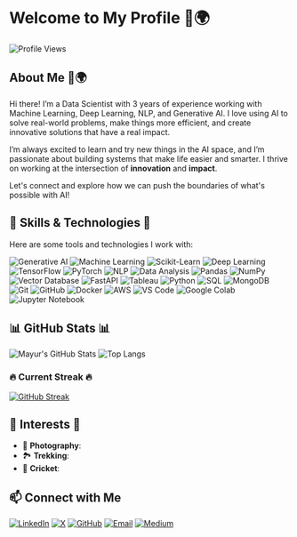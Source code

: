 # Welcome to My Profile 🌱🌍

![Profile Views](https://komarev.com/ghpvc/?username=mayurgohane&color=brightgreen)

## About Me 🌱🌍

Hi there! I’m a Data Scientist with 3 years of experience working with Machine Learning, Deep Learning, NLP, and Generative AI. I love using AI to solve real-world problems, make things more efficient, and create innovative solutions that have a real impact.

I’m always excited to learn and try new things in the AI space, and I’m passionate about building systems that make life easier and smarter. I thrive on working at the intersection of **innovation** and **impact**. 

Let's connect and explore how we can push the boundaries of what's possible with AI!

## 🚀 Skills & Technologies 🚀

Here are some tools and technologies I work with:

![Generative AI](https://img.shields.io/badge/Generative%20AI-F37626?style=for-the-badge&logo=python&logoColor=white)
![Machine Learning](https://img.shields.io/badge/Machine%20Learning-3776AB?style=for-the-badge&logo=python&logoColor=white)
![Scikit-Learn](https://img.shields.io/badge/Scikit--Learn-F7931E?style=for-the-badge&logo=scikit-learn&logoColor=white)
![Deep Learning](https://img.shields.io/badge/Deep%20Learning-FF6F00?style=for-the-badge&logo=tensorflow&logoColor=white)
![TensorFlow](https://img.shields.io/badge/TensorFlow-FF6F00?style=for-the-badge&logo=tensorflow&logoColor=white)
![PyTorch](https://img.shields.io/badge/PyTorch-EE4C2C?style=for-the-badge&logo=pytorch&logoColor=white)
![NLP](https://img.shields.io/badge/NLP-EE4C2C?style=for-the-badge&logo=pytorch&logoColor=white)
![Data Analysis](https://img.shields.io/badge/Data%20Analysis-4B8BBE?style=for-the-badge&logo=python&logoColor=white)
![Pandas](https://img.shields.io/badge/Pandas-150458?style=for-the-badge&logo=pandas&logoColor=white)
![NumPy](https://img.shields.io/badge/NumPy-013243?style=for-the-badge&logo=numpy&logoColor=white)
![Vector Database](https://img.shields.io/badge/Vector%20Database-4B8BBE?style=for-the-badge&logo=none&logoColor=white)
![FastAPI](https://img.shields.io/badge/FastAPI-0052CC?style=for-the-badge&logo=fastapi&logoColor=white)
![Tableau](https://img.shields.io/badge/Tableau-E97627?style=for-the-badge&logo=tableau&logoColor=white)
![Python](https://img.shields.io/badge/Python-3776AB?style=for-the-badge&logo=python&logoColor=white)
![SQL](https://img.shields.io/badge/SQL-003B57?style=for-the-badge&logo=postgresql&logoColor=white)
![MongoDB](https://img.shields.io/badge/MongoDB-47A248?style=for-the-badge&logo=mongodb&logoColor=white)
![Git](https://img.shields.io/badge/Git-F05032?style=for-the-badge&logo=git&logoColor=white)
![GitHub](https://img.shields.io/badge/GitHub-181717?style=for-the-badge&logo=github&logoColor=white)
![Docker](https://img.shields.io/badge/Docker-2496ED?style=for-the-badge&logo=docker&logoColor=white)
![AWS](https://img.shields.io/badge/AWS-232F3E?style=for-the-badge&logo=amazon-aws&logoColor=white)
![VS Code](https://img.shields.io/badge/Visual%20Studio%20Code-007ACC?style=for-the-badge&logo=visual-studio-code&logoColor=white)
![Google Colab](https://img.shields.io/badge/Google%20Colab-F9AB00?style=for-the-badge&logo=googlecolab&logoColor=white)
![Jupyter Notebook](https://img.shields.io/badge/Jupyter%20Notebook-F37626?style=for-the-badge&logo=jupyter&logoColor=white)

## 📊 GitHub Stats 📊

![Mayur's GitHub Stats](https://github-readme-stats.vercel.app/api?username=Mayurgohane&show_icons=true&theme=tokyonight&cache_seconds=1800)
![Top Langs](https://github-readme-stats.vercel.app/api/top-langs/?username=Mayurgohane&layout=compact&theme=tokyonight&cache_seconds=1800)

### 🔥 Current Streak 🔥
[![GitHub Streak](https://streak-stats.demolab.com?user=Mayurgohane&theme=tokyonight&date_format=M%20j%5B%2C%20Y%5D)](https://git.io/streak-stats)

## 🎨 Interests 🎨

- 📸 **Photography**: 
- 🏞️ **Trekking**: 
- 🏏 **Cricket**: 


## 📫 Connect with Me

[![LinkedIn](https://img.shields.io/badge/LinkedIn-%230077B5.svg?style=for-the-badge&logo=linkedin&logoColor=white)](https://linkedin.com/in/mayurgohane)
[![X](https://img.shields.io/badge/X-%23FFFFFF.svg?style=for-the-badge&logo=x&logoColor=black)](https://x.com/MayurGohane)
[![GitHub](https://img.shields.io/badge/GitHub-%2312100E.svg?style=for-the-badge&logo=github&logoColor=white)](https://github.com/Mayurgohane)
[![Email](https://img.shields.io/badge/Email-blue?style=for-the-badge&logo=gmail&logoColor=white)](mailto:mayurgohane99@gmail.com)
[![Medium](https://img.shields.io/badge/Medium-%23FFFFFF.svg?style=for-the-badge&logo=medium&logoColor=black)](https://medium.com/@mayurgohane/nlp-techniques-for-beginners-from-text-processing-to-language-models)



